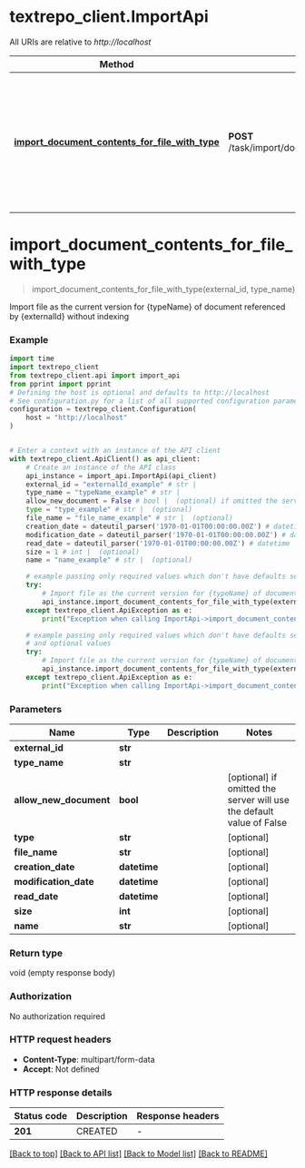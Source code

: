 # textrepo_client.ImportApi

All URIs are relative to *http://localhost*

Method | HTTP request | Description
------------- | ------------- | -------------
[**import_document_contents_for_file_with_type**](ImportApi.md#import_document_contents_for_file_with_type) | **POST** /task/import/documents/{externalId}/{typeName} | Import file as the current version for {typeName} of document referenced by {externalId} without indexing


# **import_document_contents_for_file_with_type**
> import_document_contents_for_file_with_type(external_id, type_name)

Import file as the current version for {typeName} of document referenced by {externalId} without indexing

### Example

```python
import time
import textrepo_client
from textrepo_client.api import import_api
from pprint import pprint
# Defining the host is optional and defaults to http://localhost
# See configuration.py for a list of all supported configuration parameters.
configuration = textrepo_client.Configuration(
    host = "http://localhost"
)


# Enter a context with an instance of the API client
with textrepo_client.ApiClient() as api_client:
    # Create an instance of the API class
    api_instance = import_api.ImportApi(api_client)
    external_id = "externalId_example" # str | 
    type_name = "typeName_example" # str | 
    allow_new_document = False # bool |  (optional) if omitted the server will use the default value of False
    type = "type_example" # str |  (optional)
    file_name = "file_name_example" # str |  (optional)
    creation_date = dateutil_parser('1970-01-01T00:00:00.00Z') # datetime |  (optional)
    modification_date = dateutil_parser('1970-01-01T00:00:00.00Z') # datetime |  (optional)
    read_date = dateutil_parser('1970-01-01T00:00:00.00Z') # datetime |  (optional)
    size = 1 # int |  (optional)
    name = "name_example" # str |  (optional)

    # example passing only required values which don't have defaults set
    try:
        # Import file as the current version for {typeName} of document referenced by {externalId} without indexing
        api_instance.import_document_contents_for_file_with_type(external_id, type_name)
    except textrepo_client.ApiException as e:
        print("Exception when calling ImportApi->import_document_contents_for_file_with_type: %s\n" % e)

    # example passing only required values which don't have defaults set
    # and optional values
    try:
        # Import file as the current version for {typeName} of document referenced by {externalId} without indexing
        api_instance.import_document_contents_for_file_with_type(external_id, type_name, allow_new_document=allow_new_document, type=type, file_name=file_name, creation_date=creation_date, modification_date=modification_date, read_date=read_date, size=size, name=name)
    except textrepo_client.ApiException as e:
        print("Exception when calling ImportApi->import_document_contents_for_file_with_type: %s\n" % e)
```


### Parameters

Name | Type | Description  | Notes
------------- | ------------- | ------------- | -------------
 **external_id** | **str**|  |
 **type_name** | **str**|  |
 **allow_new_document** | **bool**|  | [optional] if omitted the server will use the default value of False
 **type** | **str**|  | [optional]
 **file_name** | **str**|  | [optional]
 **creation_date** | **datetime**|  | [optional]
 **modification_date** | **datetime**|  | [optional]
 **read_date** | **datetime**|  | [optional]
 **size** | **int**|  | [optional]
 **name** | **str**|  | [optional]

### Return type

void (empty response body)

### Authorization

No authorization required

### HTTP request headers

 - **Content-Type**: multipart/form-data
 - **Accept**: Not defined


### HTTP response details
| Status code | Description | Response headers |
|-------------|-------------|------------------|
**201** | CREATED |  -  |

[[Back to top]](#) [[Back to API list]](../README.md#documentation-for-api-endpoints) [[Back to Model list]](../README.md#documentation-for-models) [[Back to README]](../README.md)

